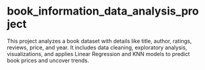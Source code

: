 # book_information_data_analysis_project
This project analyzes a book dataset with details like title, author, ratings, reviews, price, and year. It includes data cleaning, exploratory analysis, visualizations, and applies Linear Regression and KNN models to predict book prices and uncover trends.
